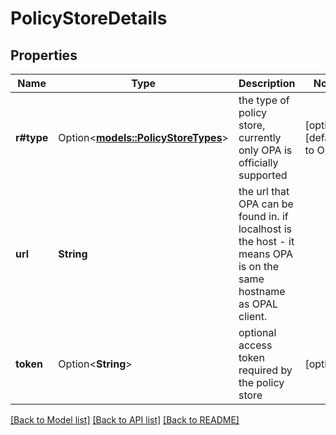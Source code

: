 # PolicyStoreDetails

## Properties

Name | Type | Description | Notes
------------ | ------------- | ------------- | -------------
**r#type** | Option<[**models::PolicyStoreTypes**](PolicyStoreTypes.md)> | the type of policy store, currently only OPA is officially supported | [optional][default to Opa]
**url** | **String** | the url that OPA can be found in. if localhost is the host - it means OPA is on the same hostname as OPAL client. | 
**token** | Option<**String**> | optional access token required by the policy store | [optional]

[[Back to Model list]](../README.md#documentation-for-models) [[Back to API list]](../README.md#documentation-for-api-endpoints) [[Back to README]](../README.md)


